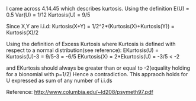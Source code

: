 I came across 4.14.45 which describes kurtosis.
Using the definition
E(U) = 0.5
Var(U) = 1/12
Kurtosis(U) = 9/5

Since X,Y are i.i.d:
Kurtosis(X+Y) = 1/2^2*(Kurtosis(X)+Kurtosis(Y)) = Kurtosis(X)/2

Using the definition of Excess Kurtosis where Kurtosis is defined with
respect to a normal distribution(see reference):
EKurtosis(U) = Kurtosis(U)-3 = 9/5-3 = -6/5
EKurtosis(X) = 2*Ekurtosis(U) = -3/5 < -2

and EKurtosis should always be greater than or equal to -2(equality
holding for a bionomial with p=1/2) Hence a contradiction. This
appraoch holds for U expressed as sum of any number of i.i.ds

Reference: http://www.columbia.edu/~ld208/psymeth97.pdf
